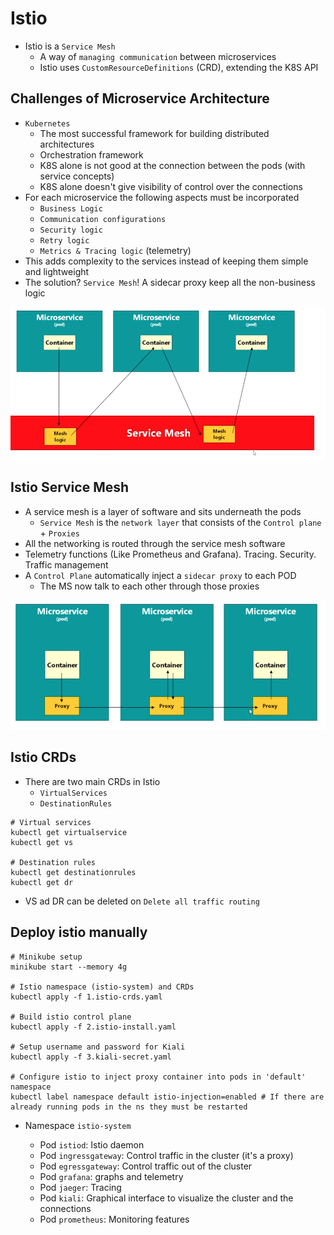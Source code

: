 # Istio

- Istio is a `Service Mesh`
  - A way of `managing communication` between microservices
  - Istio uses `CustomResourceDefinitions` (CRD), extending the K8S API

## Challenges of Microservice Architecture

- `Kubernetes`
  - The most successful framework for building distributed architectures
  - Orchestration framework
  - K8S alone is not good at the connection between the pods (with service concepts)
  - K8S alone doesn't give visibility of control over the connections
- For each microservice the following aspects must be incorporated
  - `Business Logic`
  - `Communication configurations`
  - `Security logic`
  - `Retry logic`
  - `Metrics & Tracing logic` (telemetry)
- This adds complexity to the services instead of keeping them simple and lightweight
- The solution? `Service Mesh`! A sidecar proxy keep all the non-business logic

![Istio Service Mesh](./images/service-mesh.png)

## Istio Service Mesh

- A service mesh is a layer of software and sits underneath the pods
  - `Service Mesh` is the `network layer` that consists of the `Control plane` + `Proxies`
- All the networking is routed through the service mesh software
- Telemetry functions (Like Prometheus and Grafana). Tracing. Security. Traffic management
- A `Control Plane` automatically inject a `sidecar proxy` to each POD
  - The MS now talk to each other through those proxies

![Istio Service Mesh](./images/istio-service-mesh.png)

## Istio CRDs

- There are two main CRDs in Istio
  - `VirtualServices`
  - `DestinationRules`

```shell
# Virtual services
kubectl get virtualservice
kubectl get vs

# Destination rules
kubectl get destinationrules
kubectl get dr
```

- VS ad DR can be deleted on `Delete all traffic routing`

## Deploy istio manually

```shell
# Minikube setup
minikube start --memory 4g

# Istio namespace (istio-system) and CRDs
kubectl apply -f 1.istio-crds.yaml

# Build istio control plane
kubectl apply -f 2.istio-install.yaml

# Setup username and password for Kiali
kubectl apply -f 3.kiali-secret.yaml

# Configure istio to inject proxy container into pods in 'default' namespace
kubectl label namespace default istio-injection=enabled # If there are already running pods in the ns they must be restarted
```

- Namespace `istio-system`

  - Pod `istiod`: Istio daemon
  - Pod `ingressgateway`: Control traffic in the cluster (it's a proxy)
  - Pod `egressgateway`: Control traffic out of the cluster
  - Pod `grafana`: graphs and telemetry
  - Pod `jaeger`: Tracing
  - Pod `kiali`: Graphical interface to visualize the cluster and the connections
  - Pod `prometheus`: Monitoring features
